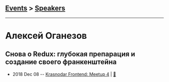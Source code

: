 ## [Events](../README.md) > [Speakers](../speakers.md)
---

# Алексей Оганезов

## Снова о Redux: глубокая препарация и создание своего франкенштейна
- 2018 Dec 08 -- [Krasnodar Frontend: Meetup 4](https://www.youtube.com/watch?v=jRSA9B6OhHw)  | [:notebook:](https://yadi.sk/i/AKFj3QUqkp9buA)  
